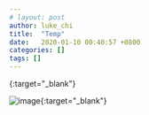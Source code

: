 ```yaml
---
# layout: post
author: luke_chi
title:  "Temp"
date:   2020-01-10 00:40:57 +0800
categories: []
tags: []
---
```


[](){:target="_blank"}

![image](){:target="_blank"}
